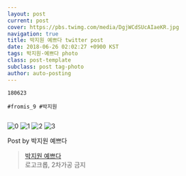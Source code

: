 ```yaml
---
layout: post
current: post
cover: https://pbs.twimg.com/media/DgjWCdSUcAIaeKR.jpg
navigation: true
title: 박지원 예쁘다 twitter post
date: 2018-06-26 02:02:27 +0900 KST
tags: 박지원-예쁘다 photo
class: post-template
subclass: post tag-photo
author: auto-posting
---
```


```  
180623  
  
#fromis_9 #박지원  
  

```

![0](https://pbs.twimg.com/media/DgjV8yJUcAAhVzT.jpg)
![1](https://pbs.twimg.com/media/DgjV8z2UwAEIpAv.jpg)
![2](https://pbs.twimg.com/media/DgjWCcZUcAA3Y21.jpg)
![3](https://pbs.twimg.com/media/DgjWCdSUcAIaeKR.jpg)


Post by 박지원 예쁘다

> [박지원 예쁘다](https://twitter.com/jiwon_is_pretty)  
  로고크롭, 2차가공 금지